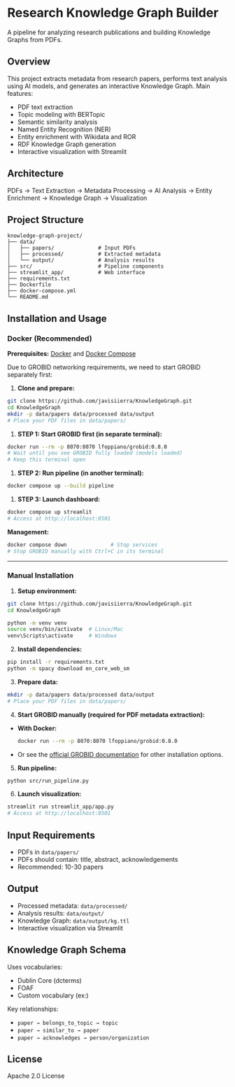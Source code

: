 # Research Knowledge Graph Builder

A pipeline for analyzing research publications and building Knowledge Graphs from PDFs.

## Overview

This project extracts metadata from research papers, performs text analysis using AI models, and generates an interactive Knowledge Graph. Main features:

* PDF text extraction
* Topic modeling with BERTopic
* Semantic similarity analysis
* Named Entity Recognition (NER)
* Entity enrichment with Wikidata and ROR
* RDF Knowledge Graph generation
* Interactive visualization with Streamlit

## Architecture

PDFs → Text Extraction → Metadata Processing → AI Analysis → Entity Enrichment → Knowledge Graph → Visualization

## Project Structure

```
knowledge-graph-project/
├── data/
│   ├── papers/              # Input PDFs
│   ├── processed/           # Extracted metadata
│   └── output/              # Analysis results
├── src/                     # Pipeline components
├── streamlit_app/           # Web interface
├── requirements.txt
├── Dockerfile
├── docker-compose.yml
└── README.md
```

## Installation and Usage

### Docker (Recommended)

**Prerequisites:** [Docker](https://docs.docker.com/get-docker/) and [Docker Compose](https://docs.docker.com/compose/install/)

Due to GROBID networking requirements, we need to start GROBID separately first:

1. **Clone and prepare:**
```bash
git clone https://github.com/javisiierra/KnowledgeGraph.git
cd KnowledgeGraph
mkdir -p data/papers data/processed data/output
# Place your PDF files in data/papers/
```

1. **STEP 1: Start GROBID first (in separate terminal):**
```bash
docker run --rm -p 8070:8070 lfoppiano/grobid:0.8.0
# Wait until you see GROBID fully loaded (models loaded)
# Keep this terminal open
```

1. **STEP 2: Run pipeline (in another terminal):**
```bash
docker compose up --build pipeline
```

1. **STEP 3: Launch dashboard:**
```bash
docker compose up streamlit
# Access at http://localhost:8501
```

**Management:**
```bash
docker compose down              # Stop services
# Stop GROBID manually with Ctrl+C in its terminal
```

---

### Manual Installation

1. **Setup environment:**
```bash
git clone https://github.com/javisiierra/KnowledgeGraph.git
cd KnowledgeGraph

python -m venv venv
source venv/bin/activate  # Linux/Mac
venv\Scripts\activate     # Windows
```

2. **Install dependencies:**
```bash
pip install -r requirements.txt
python -m spacy download en_core_web_sm
```

3. **Prepare data:**
```bash
mkdir -p data/papers data/processed data/output
# Place your PDF files in data/papers/
```

4. **Start GROBID manually (required for PDF metadata extraction):**

- **With Docker:**
    ```bash
    docker run --rm -p 8070:8070 lfoppiano/grobid:0.8.0
    ```
- Or see the [official GROBID documentation](https://github.com/kermitt2/grobid) for other installation options.

5. **Run pipeline:**
```bash
python src/run_pipeline.py
```

6. **Launch visualization:**
```bash
streamlit run streamlit_app/app.py
# Access at http://localhost:8501
```

## Input Requirements

* PDFs in `data/papers/`
* PDFs should contain: title, abstract, acknowledgements
* Recommended: 10-30 papers

## Output

* Processed metadata: `data/processed/`
* Analysis results: `data/output/`
* Knowledge Graph: `data/output/kg.ttl`
* Interactive visualization via Streamlit

## Knowledge Graph Schema

Uses vocabularies:
* Dublin Core (dcterms)
* FOAF
* Custom vocabulary (ex:)

Key relationships:
* `paper → belongs_to_topic → topic`
* `paper → similar_to → paper`  
* `paper → acknowledges → person/organization`

## License

Apache 2.0 License
